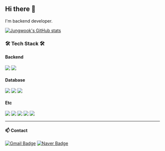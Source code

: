 ## Hi there 👋
I'm backend developer.   

[![Jungwook's GitHub stats](https://github-readme-stats.vercel.app/api?username=Park1122&hide=stars,contribs&show_icons=true&theme=jolly)](https://github.com/anuraghazra/github-readme-stats)

### 🛠 Tech Stack 🛠   
#### Backend
<img src="https://img.shields.io/badge/Java-007396?style=flat&logo=Java&logoColor=white"/></a>
<img src="https://img.shields.io/badge/Spring-6DB33F?style=flat&logo=Spring&logoColor=white"/></a>
#### Database
<img src="https://img.shields.io/badge/MySQL-4479A1?style=flat&logo=MySQL&logoColor=white"/></a>
<img src="https://img.shields.io/badge/Oracle-F80000?style=flat&logo=Oracle&logoColor=white"/></a>
<img src="https://img.shields.io/badge/Microsoft_Access-A4373A?style=flat&logo=Microsoft-Access&logoColor=white"/></a>
#### Etc
<img src="https://img.shields.io/badge/Git-F05032?style=flat&logo=Git&logoColor=white"/></a>
<img src="https://img.shields.io/badge/Amazon_AWS-232F3E?style=flat&logo=Amazon-AWS&logoColor=white"/></a>
<img src="https://img.shields.io/badge/Docker-2496ED?style=flat&logo=Docker&logoColor=white"/></a>
<img src="https://img.shields.io/badge/Jenkins-D24939?style=flat&logo=Jenkins&logoColor=white"/></a>
<img src="https://img.shields.io/badge/R-276DC3?style=flat&logo=R&logoColor=white"/></a>

***
#### 📫 Contact   
[![Gmail Badge](https://img.shields.io/badge/Gmail-ea4335?style=flat&logo=Gmail&logoColor=white&link=mailto:cco2416@gmail.com)](mailto:cco2416@gmail.com)
[![Naver Badge](https://img.shields.io/badge/Naver-03C75A?style=flat&logo=Naver&logoColor=white&link=mailto:cco2416@naver.com)](mailto:cco2416@naver.com)

